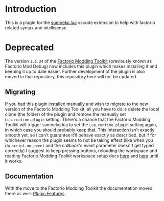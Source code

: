
# Introduction

This is a plugin for the [sumneko.lua](https://github.com/sumneko/lua-language-server) vscode extension to help with factorio related syntax and intellisense.

# Deprecated

The version `1.1.24` of the [Factorio Modding Toolkit](https://github.com/justarandomgeek/vscode-factoriomod-debug) (previously known as Factorio Mod Debug) now includes this plugin which makes installing it and keeping it up to date easier. Further development of the plugin is also moved to that repository, this repository here will not be updated.

## Migrating

If you had this plugin installed manually and wish to migrate to the new version of the Factorio Modding Toolkit, all you have to do is delete the local clone (the folder) of the plugin and remove the manually set `Lua.runtime.plugin` setting. There's a chance that the Factorio Modding Toolkit will trigger sumneko.lua to set the `Lua.runtime.plugin` setting again, in which case you should probably keep that. This interaction isn't exactly smooth yet, so I can't guarantee it'll behave exactly as described, but if for whichever reason the plugin seems to not be taking effect (like when you do `script.on_event` and the callback's event parameter doesn't get typed correctly) I suggest to keep pressing buttons, reloading the workspace and reading Factorio Modding Toolkit workspace setup docs [here](https://github.com/justarandomgeek/vscode-factoriomod-debug/blob/current/doc/workspace.md) and [here](https://github.com/justarandomgeek/vscode-factoriomod-debug/blob/current/doc/language-lua.md) until it works.

## Documentation

With the move to the Factorio Modding Toolkit the documentation moved there as well: [Plugin Features](https://github.com/justarandomgeek/vscode-factoriomod-debug/blob/current/doc/language-lua.md#plugin-features).
